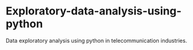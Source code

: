 # Exploratory-data-analysis-using-python
Data exploratory analysis using python in telecommunication industries.
